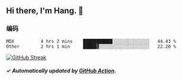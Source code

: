 ## Hi there, I'm Hang. 👋

### 编码

<!--START_SECTION:waka-->

```text
MDX          4 hrs 2 mins    ███████████░░░░░░░░░░░░░░   44.43 %
Other        2 hrs 1 min     █████▓░░░░░░░░░░░░░░░░░░░   22.20 %
```

<!--END_SECTION:waka-->

[![GitHub Streak](https://github-readme-streak-stats.herokuapp.com?user=huhuhang&hide_border=true&date_format=%5BY.%5Dn.j)](https://git.io/streak-stats)

##### ✓ Automatically updated by [GitHub Action](https://github.com/huhuhang/huhuhang/actions).
